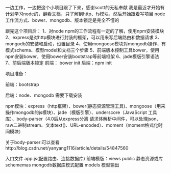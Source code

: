 一边工作，一边把这个小项目跟了下来，感谢scott的无私奉献
我是最近才开始有计划学习node的，翻看文档，只了解到http、fs模块，然后开始跟着写项目
node工作流方式、bower、mongodb、版本锁定是完全不懂的

跟完这个项目后：
1、对node npm的工作流程有一定的了解，使用npm安装模块
2、express是对http模块进行封装的框架，可以用来写后端路由和数据请求
3、mongodb的安装和启动，设置目录
4、使用mongoose模块对mongodb操作，有模式schema、模型model和文档三个步骤
5、前端版本控制工具bower，使用npm安装bower，使用bower安装bootstrap等前端框架
6、jade模版引擎语法
7、前后端版本锁定 前端： bower init   后端：npm init

项目准备：

前端：bootstrap

后端：node、mongodb 需要下载安装

npm模块：express（http框架）、bower(静态资源管理工具)、mongoose（用来操作mongodb的js模块）、jade（模版引擎）、underscore（JavaScript 工具库）、body-parser（4.0后从express分离 请求体解析中间件，可以处理json、raw二进制stream、文本text()、URL-encoded）、moment（moment格式化时间模块）

关于body-parser:可以查看http://blog.csdn.net/yanyang1116/article/details/54847560

入口文件 app.js(配置路由、连接数据库)
前端模版：views
public 静态资源或库
schememas mongodb数据库模式配置
models 模型输出


